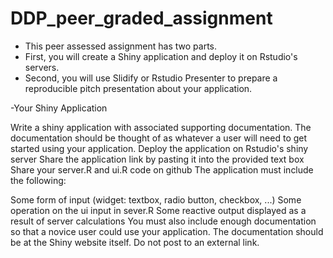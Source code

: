 # DDP_peer_graded_assignment

- This peer assessed assignment has two parts. 
- First, you will create a Shiny application and deploy it on Rstudio's servers. 
- Second, you will use Slidify or Rstudio Presenter to prepare a reproducible pitch presentation about your application.

-Your Shiny Application

Write a shiny application with associated supporting documentation. The documentation should be thought of as whatever a user will need to get started using your application.
Deploy the application on Rstudio's shiny server
Share the application link by pasting it into the provided text box
Share your server.R and ui.R code on github
The application must include the following:

Some form of input (widget: textbox, radio button, checkbox, ...)
Some operation on the ui input in sever.R
Some reactive output displayed as a result of server calculations
You must also include enough documentation so that a novice user could use your application.
The documentation should be at the Shiny website itself. Do not post to an external link.
